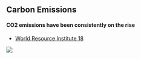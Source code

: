 ## Carbon Emissions

#### CO2 emissions have been consistently on the rise

*   [World Resource Institute 18](https://www.wri.org/blog/2018/12/new-global-co2-emissions-numbers-are-they-re-not-good) 

![](https://github.com/NB419/source-library/blob/master/images/climate-emissions.png?raw=true)
